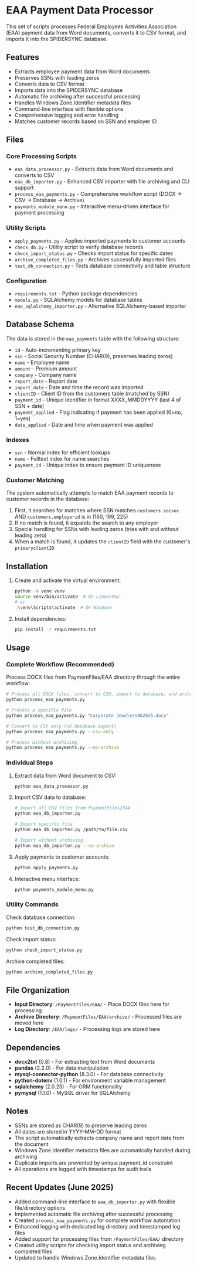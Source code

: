 # EAA Payment Data Processor

This set of scripts processes Federal Employees Activities Association (EAA) payment data from Word documents, converts it to CSV format, and imports it into the SPIDERSYNC database.

## Features

- Extracts employee payment data from Word documents
- Preserves SSNs with leading zeros
- Converts data to CSV format
- Imports data into the SPIDERSYNC database
- Automatic file archiving after successful processing
- Handles Windows Zone.Identifier metadata files
- Command-line interface with flexible options
- Comprehensive logging and error handling
- Matches customer records based on SSN and employer ID

## Files

### Core Processing Scripts
- `eaa_data_processor.py` - Extracts data from Word documents and converts to CSV
- `eaa_db_importer.py` - Enhanced CSV importer with file archiving and CLI support
- `process_eaa_payments.py` - Comprehensive workflow script (DOCX → CSV → Database → Archive)
- `payments_module_menu.py` - Interactive menu-driven interface for payment processing

### Utility Scripts
- `apply_payments.py` - Applies imported payments to customer accounts
- `check_db.py` - Utility script to verify database records
- `check_import_status.py` - Checks import status for specific dates
- `archive_completed_files.py` - Archives successfully imported files
- `test_db_connection.py` - Tests database connectivity and table structure

### Configuration
- `requirements.txt` - Python package dependencies
- `models.py` - SQLAlchemy models for database tables
- `eaa_sqlalchemy_importer.py` - Alternative SQLAlchemy-based importer

## Database Schema

The data is stored in the `eaa_payments` table with the following structure:

- `id` - Auto-incrementing primary key
- `ssn` - Social Security Number (CHAR(9), preserves leading zeros)
- `name` - Employee name
- `amount` - Premium amount
- `company` - Company name
- `report_date` - Report date
- `import_date` - Date and time the record was imported
- `clientID` - Client ID from the customers table (matched by SSN)
- `payment_id` - Unique identifier in format XXXX_MMDDYYYY (last 4 of SSN + date)
- `payment_applied` - Flag indicating if payment has been applied (0=no, 1=yes)
- `date_applied` - Date and time when payment was applied

### Indexes

- `ssn` - Normal index for efficient lookups
- `name` - Fulltext index for name searches
- `payment_id` - Unique index to ensure payment ID uniqueness

### Customer Matching

The system automatically attempts to match EAA payment records to customer records in the database:

1. First, it searches for matches where SSN matches `customers.socsec` AND `customers.employerid` is in (160, 199, 225)
2. If no match is found, it expands the search to any employer
3. Special handling for SSNs with leading zeros (tries with and without leading zero)
4. When a match is found, it updates the `clientID` field with the customer's `primaryclientID`

## Installation

1. Create and activate the virtual environment:
   ```bash
   python -m venv venv
   source venv/bin/activate  # On Linux/Mac
   # or
   .\venv\Scripts\activate  # On Windows
   ```

2. Install dependencies:
   ```bash
   pip install -r requirements.txt
   ```

## Usage

### Complete Workflow (Recommended)
Process DOCX files from PaymentFiles/EAA directory through the entire workflow:
```bash
# Process all DOCX files, convert to CSV, import to database, and archive
python process_eaa_payments.py

# Process a specific file
python process_eaa_payments.py "Corporate Jewelers062025.docx"

# Convert to CSV only (no database import)
python process_eaa_payments.py --csv-only

# Process without archiving
python process_eaa_payments.py --no-archive
```

### Individual Steps

1. Extract data from Word document to CSV:
   ```bash
   python eaa_data_processor.py
   ```

2. Import CSV data to database:
   ```bash
   # Import all CSV files from PaymentFiles/EAA
   python eaa_db_importer.py
   
   # Import specific file
   python eaa_db_importer.py /path/to/file.csv
   
   # Import without archiving
   python eaa_db_importer.py --no-archive
   ```

3. Apply payments to customer accounts:
   ```bash
   python apply_payments.py
   ```

4. Interactive menu interface:
   ```bash
   python payments_module_menu.py
   ```

### Utility Commands

Check database connection:
```bash
python test_db_connection.py
```

Check import status:
```bash
python check_import_status.py
```

Archive completed files:
```bash
python archive_completed_files.py
```

## File Organization

- **Input Directory**: `/PaymentFiles/EAA/` - Place DOCX files here for processing
- **Archive Directory**: `/PaymentFiles/EAA/archive/` - Processed files are moved here
- **Log Directory**: `/EAA/logs/` - Processing logs are stored here

## Dependencies

- **docx2txt** (0.8) - For extracting text from Word documents
- **pandas** (2.2.0) - For data manipulation
- **mysql-connector-python** (8.3.0) - For database connectivity
- **python-dotenv** (1.0.1) - For environment variable management
- **sqlalchemy** (2.0.25) - For ORM functionality
- **pymysql** (1.1.0) - MySQL driver for SQLAlchemy

## Notes

- SSNs are stored as CHAR(9) to preserve leading zeros
- All dates are stored in YYYY-MM-DD format
- The script automatically extracts company name and report date from the document
- Windows Zone.Identifier metadata files are automatically handled during archiving
- Duplicate imports are prevented by unique payment_id constraint
- All operations are logged with timestamps for audit trails

## Recent Updates (June 2025)

- Added command-line interface to `eaa_db_importer.py` with flexible file/directory options
- Implemented automatic file archiving after successful processing
- Created `process_eaa_payments.py` for complete workflow automation
- Enhanced logging with dedicated log directory and timestamped log files
- Added support for processing files from `/PaymentFiles/EAA/` directory
- Created utility scripts for checking import status and archiving completed files
- Updated to handle Windows Zone.Identifier metadata files
